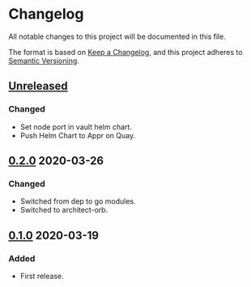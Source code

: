 # Changelog

All notable changes to this project will be documented in this file.

The format is based on [Keep a Changelog](https://keepachangelog.com/en/1.0.0/),
and this project adheres to [Semantic Versioning](https://semver.org/spec/v2.0.0.html).

## [Unreleased]

### Changed

- Set node port in vault helm chart.
- Push Helm Chart to Appr on Quay.

## [0.2.0] 2020-03-26

### Changed

- Switched from dep to go modules.
- Switched to architect-orb.

## [0.1.0] 2020-03-19

### Added

- First release.

[Unreleased]: https://github.com/giantswarm/e2esetup/compare/v0.2.0...HEAD
[0.2.0]: https://github.com/giantswarm/e2esetup/releases/tag/v0.2.0
[0.1.0]: https://github.com/giantswarm/e2esetup/releases/tag/v0.1.0
